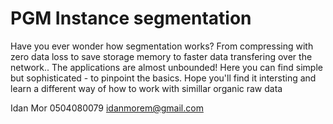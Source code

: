 # PGM Instance segmentation

Have you ever wonder how segmentation works?
From compressing with zero data loss to save storage memory to faster data transfering over the network..
The applications are almost unbounded!
Here you can find simple but sophisticated - to pinpoint the basics.
Hope you'll find it intersting and learn a different way of how to work with simillar organic raw data 


Idan Mor
0504080079
idanmorem@gmail.com


